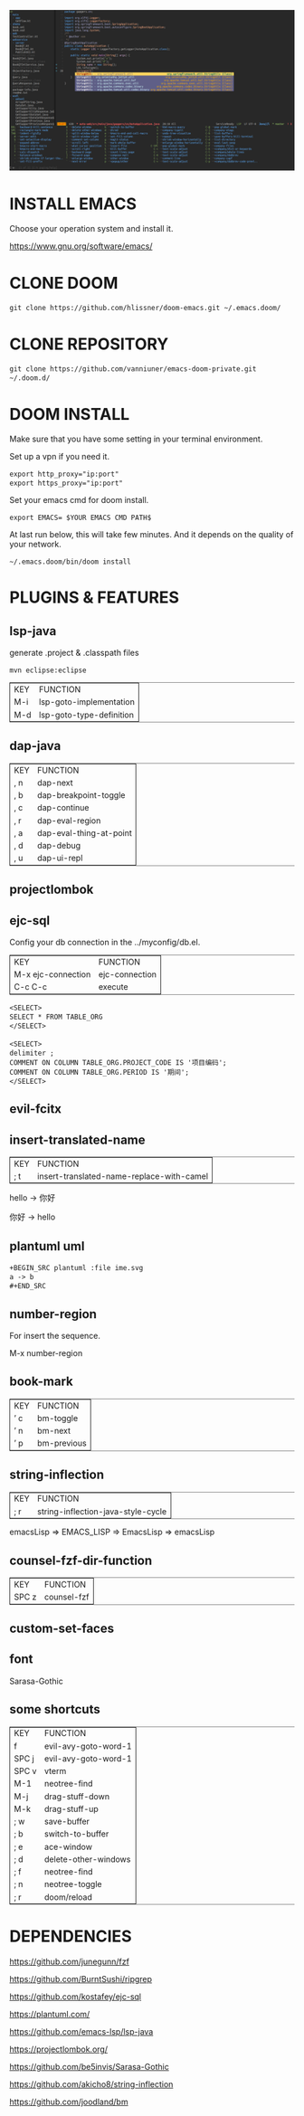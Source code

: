 ![img](tui-cut.png)


# INSTALL EMACS

Choose your operation system and install it.

<https://www.gnu.org/software/emacs/>


# CLONE DOOM

    git clone https://github.com/hlissner/doom-emacs.git ~/.emacs.doom/


# CLONE REPOSITORY

    git clone https://github.com/vanniuner/emacs-doom-private.git ~/.doom.d/


# DOOM INSTALL

Make sure that you have some setting in your terminal environment.

Set up a vpn if you need it.

    export http_proxy="ip:port"
    export https_proxy="ip:port"

Set your emacs cmd for doom install.

    export EMACS= $YOUR EMACS CMD PATH$

At last run below, this will take few minutes. And it depends on the quality of your network.

    ~/.emacs.doom/bin/doom install


# PLUGINS & FEATURES


## lsp-java

generate .project & .classpath files

    mvn eclipse:eclipse

<table border="2" cellspacing="0" cellpadding="6" rules="groups" frame="hsides">


<colgroup>
<col  class="org-left" />

<col  class="org-left" />
</colgroup>
<tbody>
<tr>
<td class="org-left">KEY</td>
<td class="org-left">FUNCTION</td>
</tr>


<tr>
<td class="org-left">M-i</td>
<td class="org-left">lsp-goto-implementation</td>
</tr>


<tr>
<td class="org-left">M-d</td>
<td class="org-left">lsp-goto-type-definition</td>
</tr>
</tbody>
</table>


## dap-java

<table border="2" cellspacing="0" cellpadding="6" rules="groups" frame="hsides">


<colgroup>
<col  class="org-left" />

<col  class="org-left" />
</colgroup>
<tbody>
<tr>
<td class="org-left">KEY</td>
<td class="org-left">FUNCTION</td>
</tr>


<tr>
<td class="org-left">, n</td>
<td class="org-left">dap-next</td>
</tr>


<tr>
<td class="org-left">, b</td>
<td class="org-left">dap-breakpoint-toggle</td>
</tr>


<tr>
<td class="org-left">, c</td>
<td class="org-left">dap-continue</td>
</tr>


<tr>
<td class="org-left">, r</td>
<td class="org-left">dap-eval-region</td>
</tr>


<tr>
<td class="org-left">, a</td>
<td class="org-left">dap-eval-thing-at-point</td>
</tr>


<tr>
<td class="org-left">, d</td>
<td class="org-left">dap-debug</td>
</tr>


<tr>
<td class="org-left">, u</td>
<td class="org-left">dap-ui-repl</td>
</tr>
</tbody>
</table>


## projectlombok


## ejc-sql

Config your db connection in the ../myconfig/db.el.

<table border="2" cellspacing="0" cellpadding="6" rules="groups" frame="hsides">


<colgroup>
<col  class="org-left" />

<col  class="org-left" />
</colgroup>
<tbody>
<tr>
<td class="org-left">KEY</td>
<td class="org-left">FUNCTION</td>
</tr>


<tr>
<td class="org-left">M-x ejc-connection</td>
<td class="org-left">ejc-connection</td>
</tr>


<tr>
<td class="org-left">C-c C-c</td>
<td class="org-left">execute</td>
</tr>
</tbody>
</table>

    
    <SELECT>
    SELECT * FROM TABLE_ORG
    </SELECT>
    
    <SELECT>
    delimiter ;
    COMMENT ON COLUMN TABLE_ORG.PROJECT_CODE IS '项目编码';
    COMMENT ON COLUMN TABLE_ORG.PERIOD IS '期间';
    </SELECT>


## evil-fcitx


## insert-translated-name

<table border="2" cellspacing="0" cellpadding="6" rules="groups" frame="hsides">


<colgroup>
<col  class="org-left" />

<col  class="org-left" />
</colgroup>
<tbody>
<tr>
<td class="org-left">KEY</td>
<td class="org-left">FUNCTION</td>
</tr>


<tr>
<td class="org-left">; t</td>
<td class="org-left">insert-translated-name-replace-with-camel</td>
</tr>
</tbody>
</table>

hello -> 你好

你好 -> hello


## plantuml uml

    +BEGIN_SRC plantuml :file ime.svg
    a -> b
    #+END_SRC


## number-region

For insert the sequence.

M-x number-region


## book-mark

<table border="2" cellspacing="0" cellpadding="6" rules="groups" frame="hsides">


<colgroup>
<col  class="org-left" />

<col  class="org-left" />
</colgroup>
<tbody>
<tr>
<td class="org-left">KEY</td>
<td class="org-left">FUNCTION</td>
</tr>


<tr>
<td class="org-left">&rsquo; c</td>
<td class="org-left">bm-toggle</td>
</tr>


<tr>
<td class="org-left">&rsquo; n</td>
<td class="org-left">bm-next</td>
</tr>


<tr>
<td class="org-left">&rsquo; p</td>
<td class="org-left">bm-previous</td>
</tr>
</tbody>
</table>


## string-inflection

<table border="2" cellspacing="0" cellpadding="6" rules="groups" frame="hsides">


<colgroup>
<col  class="org-left" />

<col  class="org-left" />
</colgroup>
<tbody>
<tr>
<td class="org-left">KEY</td>
<td class="org-left">FUNCTION</td>
</tr>


<tr>
<td class="org-left">; r</td>
<td class="org-left">string-inflection-java-style-cycle</td>
</tr>
</tbody>
</table>

emacsLisp => EMACS\_LISP => EmacsLisp => emacsLisp


## counsel-fzf-dir-function

<table border="2" cellspacing="0" cellpadding="6" rules="groups" frame="hsides">


<colgroup>
<col  class="org-left" />

<col  class="org-left" />
</colgroup>
<tbody>
<tr>
<td class="org-left">KEY</td>
<td class="org-left">FUNCTION</td>
</tr>


<tr>
<td class="org-left">SPC z</td>
<td class="org-left">counsel-fzf</td>
</tr>
</tbody>
</table>


## custom-set-faces


## font

Sarasa-Gothic


## some shortcuts

<table border="2" cellspacing="0" cellpadding="6" rules="groups" frame="hsides">


<colgroup>
<col  class="org-left" />

<col  class="org-left" />
</colgroup>
<tbody>
<tr>
<td class="org-left">KEY</td>
<td class="org-left">FUNCTION</td>
</tr>


<tr>
<td class="org-left">f</td>
<td class="org-left">evil-avy-goto-word-1</td>
</tr>


<tr>
<td class="org-left">SPC j</td>
<td class="org-left">evil-avy-goto-word-1</td>
</tr>


<tr>
<td class="org-left">SPC v</td>
<td class="org-left">vterm</td>
</tr>


<tr>
<td class="org-left">M-1</td>
<td class="org-left">neotree-find</td>
</tr>


<tr>
<td class="org-left">M-j</td>
<td class="org-left">drag-stuff-down</td>
</tr>


<tr>
<td class="org-left">M-k</td>
<td class="org-left">drag-stuff-up</td>
</tr>


<tr>
<td class="org-left">; w</td>
<td class="org-left">save-buffer</td>
</tr>


<tr>
<td class="org-left">; b</td>
<td class="org-left">switch-to-buffer</td>
</tr>


<tr>
<td class="org-left">; e</td>
<td class="org-left">ace-window</td>
</tr>


<tr>
<td class="org-left">; d</td>
<td class="org-left">delete-other-windows</td>
</tr>


<tr>
<td class="org-left">; f</td>
<td class="org-left">neotree-find</td>
</tr>


<tr>
<td class="org-left">; n</td>
<td class="org-left">neotree-toggle</td>
</tr>


<tr>
<td class="org-left">; r</td>
<td class="org-left">doom/reload</td>
</tr>
</tbody>
</table>


# DEPENDENCIES

<https://github.com/junegunn/fzf>

<https://github.com/BurntSushi/ripgrep>

<https://github.com/kostafey/ejc-sql>

<https://plantuml.com/>

<https://github.com/emacs-lsp/lsp-java>

<https://projectlombok.org/>

<https://github.com/be5invis/Sarasa-Gothic>

<https://github.com/akicho8/string-inflection>

<https://github.com/joodland/bm>


